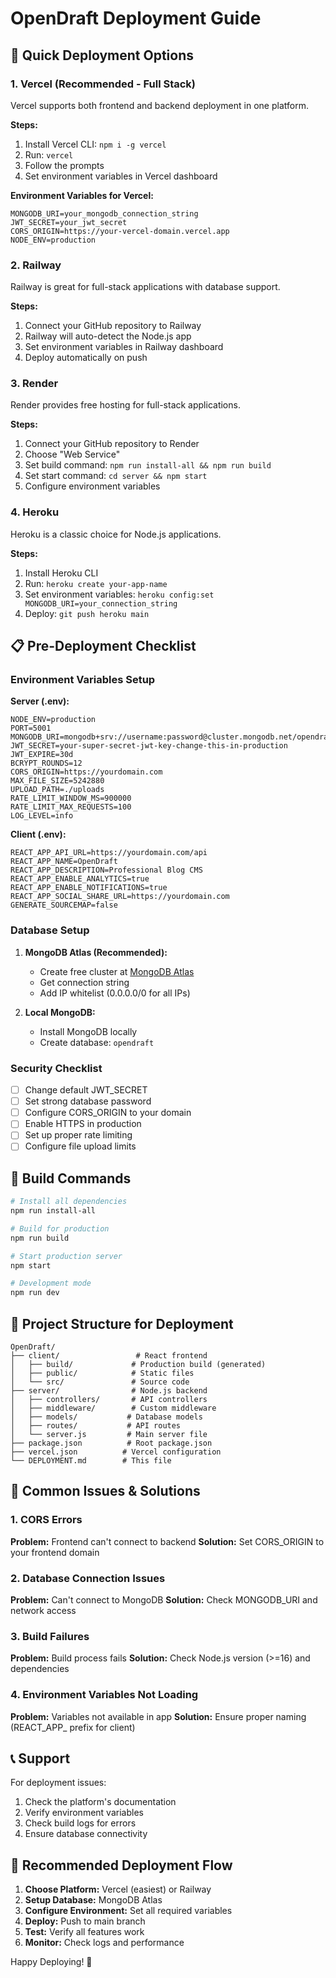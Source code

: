 # OpenDraft Deployment Guide

## 🚀 Quick Deployment Options

### 1. Vercel (Recommended - Full Stack)
Vercel supports both frontend and backend deployment in one platform.

**Steps:**
1. Install Vercel CLI: `npm i -g vercel`
2. Run: `vercel`
3. Follow the prompts
4. Set environment variables in Vercel dashboard

**Environment Variables for Vercel:**
```
MONGODB_URI=your_mongodb_connection_string
JWT_SECRET=your_jwt_secret
CORS_ORIGIN=https://your-vercel-domain.vercel.app
NODE_ENV=production
```

### 2. Railway
Railway is great for full-stack applications with database support.

**Steps:**
1. Connect your GitHub repository to Railway
2. Railway will auto-detect the Node.js app
3. Set environment variables in Railway dashboard
4. Deploy automatically on push

### 3. Render
Render provides free hosting for full-stack applications.

**Steps:**
1. Connect your GitHub repository to Render
2. Choose "Web Service"
3. Set build command: `npm run install-all && npm run build`
4. Set start command: `cd server && npm start`
5. Configure environment variables

### 4. Heroku
Heroku is a classic choice for Node.js applications.

**Steps:**
1. Install Heroku CLI
2. Run: `heroku create your-app-name`
3. Set environment variables: `heroku config:set MONGODB_URI=your_connection_string`
4. Deploy: `git push heroku main`

## 📋 Pre-Deployment Checklist

### Environment Variables Setup

**Server (.env):**
```env
NODE_ENV=production
PORT=5001
MONGODB_URI=mongodb+srv://username:password@cluster.mongodb.net/opendraft
JWT_SECRET=your-super-secret-jwt-key-change-this-in-production
JWT_EXPIRE=30d
BCRYPT_ROUNDS=12
CORS_ORIGIN=https://yourdomain.com
MAX_FILE_SIZE=5242880
UPLOAD_PATH=./uploads
RATE_LIMIT_WINDOW_MS=900000
RATE_LIMIT_MAX_REQUESTS=100
LOG_LEVEL=info
```

**Client (.env):**
```env
REACT_APP_API_URL=https://yourdomain.com/api
REACT_APP_NAME=OpenDraft
REACT_APP_DESCRIPTION=Professional Blog CMS
REACT_APP_ENABLE_ANALYTICS=true
REACT_APP_ENABLE_NOTIFICATIONS=true
REACT_APP_SOCIAL_SHARE_URL=https://yourdomain.com
GENERATE_SOURCEMAP=false
```

### Database Setup

1. **MongoDB Atlas (Recommended):**
   - Create free cluster at [MongoDB Atlas](https://www.mongodb.com/atlas)
   - Get connection string
   - Add IP whitelist (0.0.0.0/0 for all IPs)

2. **Local MongoDB:**
   - Install MongoDB locally
   - Create database: `opendraft`

### Security Checklist

- [ ] Change default JWT_SECRET
- [ ] Set strong database password
- [ ] Configure CORS_ORIGIN to your domain
- [ ] Enable HTTPS in production
- [ ] Set up proper rate limiting
- [ ] Configure file upload limits

## 🔧 Build Commands

```bash
# Install all dependencies
npm run install-all

# Build for production
npm run build

# Start production server
npm start

# Development mode
npm run dev
```

## 📁 Project Structure for Deployment

```
OpenDraft/
├── client/                 # React frontend
│   ├── build/             # Production build (generated)
│   ├── public/            # Static files
│   └── src/               # Source code
├── server/                # Node.js backend
│   ├── controllers/       # API controllers
│   ├── middleware/        # Custom middleware
│   ├── models/           # Database models
│   ├── routes/           # API routes
│   └── server.js         # Main server file
├── package.json          # Root package.json
├── vercel.json          # Vercel configuration
└── DEPLOYMENT.md        # This file
```

## 🚨 Common Issues & Solutions

### 1. CORS Errors
**Problem:** Frontend can't connect to backend
**Solution:** Set CORS_ORIGIN to your frontend domain

### 2. Database Connection Issues
**Problem:** Can't connect to MongoDB
**Solution:** Check MONGODB_URI and network access

### 3. Build Failures
**Problem:** Build process fails
**Solution:** Check Node.js version (>=16) and dependencies

### 4. Environment Variables Not Loading
**Problem:** Variables not available in app
**Solution:** Ensure proper naming (REACT_APP_ prefix for client)

## 📞 Support

For deployment issues:
1. Check the platform's documentation
2. Verify environment variables
3. Check build logs for errors
4. Ensure database connectivity

## 🎯 Recommended Deployment Flow

1. **Choose Platform:** Vercel (easiest) or Railway
2. **Setup Database:** MongoDB Atlas
3. **Configure Environment:** Set all required variables
4. **Deploy:** Push to main branch
5. **Test:** Verify all features work
6. **Monitor:** Check logs and performance

Happy Deploying! 🚀 